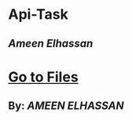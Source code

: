 # Api-Task
## *Ameen Elhassan*
[Go to Files](https://github.com/Ameenelhassan121/Api-Task)
=======
## **By:** *AMEEN ELHASSAN*
